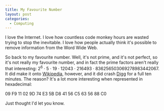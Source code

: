 ```yaml
---
title: My Favourite Number
layout: post
categories:
  - Computing
---
```

I love the Internet. I love how countless code monkey hours are wasted trying to stop the inevitable. I love how people actually think it's possible to remove information from the Word Wide Web.

So back to my favourite number. Well, it's not prime, and it's not perfect, so it's not really my favourite number, and in fact the prime factors aren't really that interesting: 2<sup>6</sup> · 5 · 19 · 12043 · 216493 · 836256503069278983442067. It did make it onto [Wikipedia](http://en.wikipedia.org/wiki/AACS_encryption_key_controversy), however, and it did crash [Digg](http://digg.com) for a full ten minutes. The reason? It's a lot more interesting when represented in hexadecimal:

09 F9 11 02 9D 74 E3 5B D8 41 56 C5 63 56 88 C0

Just thought I'd let you know.
